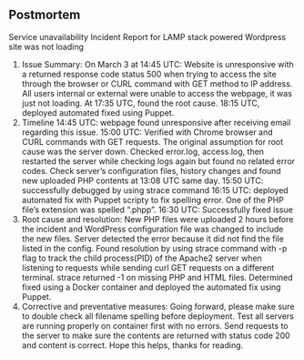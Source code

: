 ## Postmortem

Service unavailability
Incident Report for LAMP stack powered Wordpress site was not loading
1. Issue Summary:
On March 3 at 14:45 UTC: Website is unresponsive with a returned response code status 500 when trying to access the site through the browser or CURL command with GET method to IP address. All users internal or external were unable to access the webpage, it was just not loading. At 17:35 UTC, found the root cause. 18:15 UTC, deployed automated fixed using Puppet.
2. Timeline
14:45 UTC: webpage found unresponsive after receiving email regarding this issue.
15:00 UTC: Verified with Chrome browser and CURL commands with GET requests.
The original assumption for root cause was the server down. Checked error.log, access.log, then restarted the server while checking logs again but found no related error codes.
Check server’s configuration files, history changes and found new uploaded PHP contents at 13:08 UTC same day.
15:50 UTC: successfully debugged by using strace command
16:15 UTC: deployed automated fix with Puppet scripty to fix spelling error. One of the PHP file’s extension was spelled “.phpp”.
16:30 UTC: Successfully fixed issue
3. Root cause and resolution:
New PHP files were uploaded 2 hours before the incident and WordPress configuration file was changed to include the new files. Server detected the error because it did not find the file listed in the config. Found resolution by using strace command with -p flag to track the child process(PID) of the Apache2 server when listening to requests while sending curl GET requests on a different terminal. strace returned -1 on missing PHP and HTML files. Determined fixed using a Docker container and deployed the automated fix using Puppet.
4. Corrective and preventative measures:
Going forward, please make sure to double check all filename spelling before deployment.
Test all servers are running properly on container first with no errors.
Send requests to the server to make sure the contents are returned with status code 200 and content is correct.
Hope this helps, thanks for reading.

